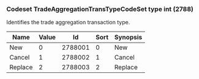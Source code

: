 ### Codeset TradeAggregationTransTypeCodeSet type int (2788)

Identifies the trade aggregation transaction type.

| Name    | Value | Id      | Sort | Synopsis |
|---------|-------|---------|------|----------|
| New     | 0     | 2788001 | 0    | New      |
| Cancel  | 1     | 2788002 | 1    | Cancel   |
| Replace | 2     | 2788003 | 2    | Replace  |

